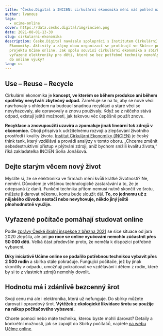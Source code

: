 ```yaml
---
title: "Česko.Digital a INCIEN: cirkulární ekonomika mění náš pohled na odpad"
author: lvanous
tags:
  - ucime-online
cover: https://data.cesko.digital/img/incien.png
date: 2021-08-01-13-30
slug: cirkularni-ekonomika
description: Česko.Digital navázalo spolupráci s Institutem Cirkulární
  Ekonomiky. Aktivity a zájmy obou organizací se protínají ve Sbírce počítačů
  projektu Učíme online. Jak spolu souvisí cirkulární ekonomika a sbírka
  vyřazené elektroniky pro děti, které se bez potřebné techniky nemohly zapojit
  do online výuky?
lang: cs
---
```


## Use – Reuse – Recycle

Cirkulární ekonomika je **koncept, ve kterém se během produkce ani během spotřeby nevytváří zbytečný odpad.** Zaměřuje se na to, aby se nové věci navrhovaly s ohledem na budoucí snadnou recyklaci a staré věci se nevyhazovaly, ale opravovaly a znovu používaly. Když se z něčeho stává odpad, existují ještě možnosti, jak takovou věc úspěšně použít znovu.

**Recyklace a znovupoužití uzavírá a zpomaluje jinak lineární tok zdrojů v ekonomice.** Obojí přispívá k udržitelnému rozvoji a zlepšování životního prostředí i kvality života. [Institut Cirkulární Ekonomiky (INCIEN)](https://incien.org/) je český think tank, který vzdělává a provádí analýzy v tomto oboru. „Chceme změnit sebedestruktivní přístup v plýtvání zdroji, aniž bychom snížili kvalitu života,“ říká zakladatelka INCIEN Soňa Jonášová.

## Dejte starým věcem nový život

Myslíte si, že se elektronika ve firmách mění kvůli krátké životnosti? Ne, nemění. Důvodem je většinou technologické zastarávání a to, že je odepsaná (z daní). Funkční technika přitom nemusí nutně skončit ve šrotu, můžete ji darovat někomu, komu bude sloužit dál. **To, co jednomu už z nějakého důvodu nestačí nebo nevyhovuje, někdo jiný ještě plnohodnotně využije.**

## Vyřazené počítače pomáhají studovat online

Podle [zprávy České školní inspekce z března 2021](https://www.csicr.cz/html/2021/TZ_Distancni_vzdelavani_v_ZS_a_SS/html5/index.html?&locale=CSY&pn=1) se sice situace od jara 2020 zlepšila, ale ani **po roce se online vyučování nemohlo zúčastnit přes 50 000 dětí.** Velká část především proto, že neměla k dispozici potřebné vybavení.

**Díky iniciativě Učíme online se podařilo potřebnou technikou vybavit přes 2 500 rodin** a sbírka stále pokračuje. Fungující počítače, jež by jinak skončily v odpadu, umožňují pokračovat ve vzdělávání i dětem z rodin, které by si to z vlastních zdrojů nemohly dovolit.

## Hodnotu má i zdánlivě bezcenný šrot

Svoji cenu má ale i elektronika, která už nefunguje. Do sbírky můžete darovat i opravdový šrot. **Výtěžek z ekologické likvidace šrotu se použije na nákup počítačového vybavení.**

Chcete pomoci nebo máte techniku, kterou byste mohli darovat? Detaily a konkrétní možnosti, jak se zapojit do Sbírky počítačů, najdete [na webu Učíme online](https://www.ucimeonline.cz/aktivity/sbirka-pocitacu/).
